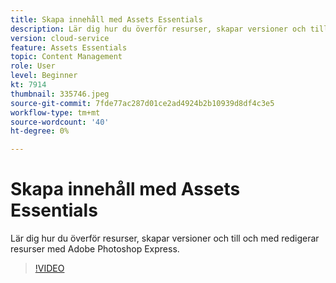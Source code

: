 ```yaml
---
title: Skapa innehåll med Assets Essentials
description: Lär dig hur du överför resurser, skapar versioner och till och med redigerar resurser med Adobe Photoshop Express.
version: cloud-service
feature: Assets Essentials
topic: Content Management
role: User
level: Beginner
kt: 7914
thumbnail: 335746.jpeg
source-git-commit: 7fde77ac287d01ce2ad4924b2b10939d8df4c3e5
workflow-type: tm+mt
source-wordcount: '40'
ht-degree: 0%

---
```


# Skapa innehåll med Assets Essentials

Lär dig hur du överför resurser, skapar versioner och till och med redigerar resurser med Adobe Photoshop Express.

>[!VIDEO](https://video.tv.adobe.com/v/335746/?quality=9&learn=on)
